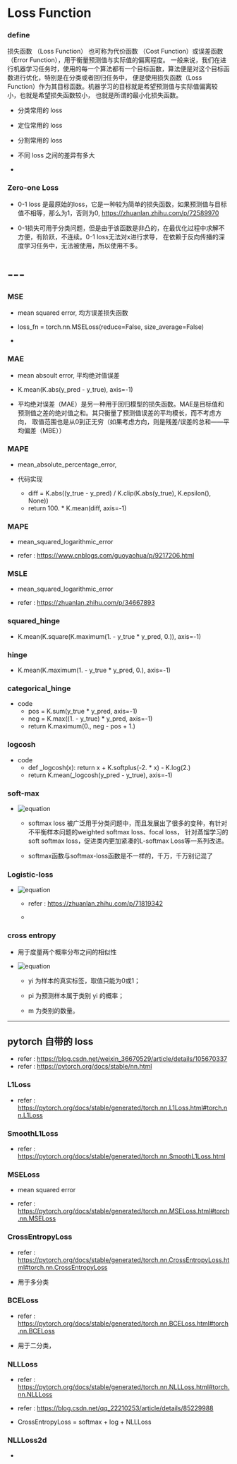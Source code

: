 # Loss Function


### define

损失函数 （Loss Function） 也可称为代价函数 （Cost Function）或误差函数（Error Function），用于衡量预测值与实际值的偏离程度。
一般来说，我们在进行机器学习任务时，使用的每一个算法都有一个目标函数，算法便是对这个目标函数进行优化，特别是在分类或者回归任务中，
便是使用损失函数（Loss Function）作为其目标函数。机器学习的目标就是希望预测值与实际值偏离较小，也就是希望损失函数较小，
也就是所谓的最小化损失函数。


* 分类常用的 loss

* 定位常用的 loss

* 分割常用的 loss 

* 不同 loss 之间的差异有多大

* 

### Zero-one Loss

* 0-1 loss 是最原始的loss，它是一种较为简单的损失函数，如果预测值与目标值不相等，那么为1，否则为0, https://zhuanlan.zhihu.com/p/72589970

* 0-1损失可用于分类问题，但是由于该函数是非凸的，在最优化过程中求解不方便，有阶跃，不连续。0-1 loss无法对x进行求导，
在依赖于反向传播的深度学习任务中，无法被使用，所以使用不多。


# ---


### MSE 

* mean squared error, 均方误差损失函数

* loss_fn = torch.nn.MSELoss(reduce=False, size_average=False)

* 

### MAE

* mean absoult error, 平均绝对值误差 

* K.mean(K.abs(y_pred - y_true), axis=-1)

* 平均绝对误差（MAE）是另一种用于回归模型的损失函数。MAE是目标值和预测值之差的绝对值之和。其只衡量了预测值误差的平均模长，而不考虑方向，
取值范围也是从0到正无穷（如果考虑方向，则是残差/误差的总和——平均偏差（MBE））

### MAPE

* mean_absolute_percentage_error, 

* 代码实现
    * diff = K.abs((y_true - y_pred) / K.clip(K.abs(y_true), K.epsilon(), None))
    * return 100. * K.mean(diff, axis=-1)

### MAPE

* mean_squared_logarithmic_error

* refer : https://www.cnblogs.com/guoyaohua/p/9217206.html

### MSLE 

* mean_squared_logarithmic_error

* refer : https://zhuanlan.zhihu.com/p/34667893 

### squared_hinge

* K.mean(K.square(K.maximum(1. - y_true * y_pred, 0.)), axis=-1)

### hinge

* K.mean(K.maximum(1. - y_true * y_pred, 0.), axis=-1)

### categorical_hinge

* code 
    * pos = K.sum(y_true * y_pred, axis=-1)
    * neg = K.max((1. - y_true) * y_pred, axis=-1)
    * return K.maximum(0., neg - pos + 1.)

### logcosh

* code
    * def _logcosh(x):
          return x + K.softplus(-2. * x) - K.log(2.)
    * return K.mean(_logcosh(y_pred - y_true), axis=-1)


### soft-max

* ![equation](https://pic2.zhimg.com/80/v2-c3db01467ac0e926f64ba819be71d079_720w.jpg)
    
    * softmax loss 被广泛用于分类问题中，而且发展出了很多的变种，有针对不平衡样本问题的weighted softmax loss、focal loss，
    针对蒸馏学习的soft softmax loss，促进类内更加紧凑的L-softmax Loss等一系列改进。
   
    * softmax函数与softmax-loss函数是不一样的，千万，千万别记混了

### Logistic-loss

* ![equation](https://pic3.zhimg.com/80/v2-d88c6c12d49c72bf99b2b5a23f98d012_720w.jpg)

    * refer : https://zhuanlan.zhihu.com/p/71819342
    
    * 

### cross entropy 

* 用于度量两个概率分布之间的相似性

* ![equation](https://pic3.zhimg.com/80/v2-9a41671bae385d60b4aec73450712f36_720w.jpg)
    
    * yi 为样本的真实标签，取值只能为0或1；
    
    * pi 为预测样本属于类别 yi 的概率；
    
    * m 为类别的数量。

---

## pytorch 自带的 loss 

* refer : https://blog.csdn.net/weixin_36670529/article/details/105670337
* refer : https://pytorch.org/docs/stable/nn.html

### L1Loss

* refer : https://pytorch.org/docs/stable/generated/torch.nn.L1Loss.html#torch.nn.L1Loss

### SmoothL1Loss

* refer : https://pytorch.org/docs/stable/generated/torch.nn.SmoothL1Loss.html

### MSELoss

* mean squared error

* refer : https://pytorch.org/docs/stable/generated/torch.nn.MSELoss.html#torch.nn.MSELoss

### CrossEntropyLoss

* refer : https://pytorch.org/docs/stable/generated/torch.nn.CrossEntropyLoss.html#torch.nn.CrossEntropyLoss

* 用于多分类

### BCELoss

* refer : https://pytorch.org/docs/stable/generated/torch.nn.BCELoss.html#torch.nn.BCELoss

* 用于二分类，

### NLLLoss

* refer : https://pytorch.org/docs/stable/generated/torch.nn.NLLLoss.html#torch.nn.NLLLoss

* refer : https://blog.csdn.net/qq_22210253/article/details/85229988

* CrossEntropyLoss = softmax + log + NLLLoss

### NLLLoss2d

* 



 

















